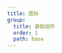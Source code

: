 ```yaml
---
title: 图标
group:
  title: 基础组件
  order: 1
  path: base
---
```


<code src="../demo/Icon.jsx"></code>

<API src="../src/Icon.tsx"></API>
